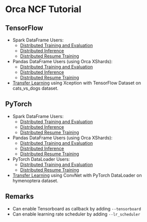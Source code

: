 # Orca NCF Tutorial

## TensorFlow
- Spark DataFrame Users:
    - [Distributed Training and Evaluation](tf_train_spark_dataframe.py)
    - [Distributed Inference](tf_predict_spark_dataframe.py)
    - [Distributed Resume Training](tf_resume_train_spark_dataframe.py)
- Pandas DataFrame Users (using Orca XShards):
    - [Distributed Training and Evaluation](tf_train_xshards.py)
    - [Distributed Inference](tf_predict_xshards.py)
    - [Distributed Resume Training](tf_resume_train_xshards.py)
- [Transfer Learning](../tf/transfer_learning.py) using Xception with TensorFlow Dataset on cats_vs_dogs dataset.

## PyTorch
- Spark DataFrame Users:
    - [Distributed Training and Evaluation](pytorch_train_spark_dataframe.py)
    - [Distributed Inference](pytorch_predict_spark_dataframe.py)
    - [Distributed Resume Training](pytorch_resume_train_spark_dataframe.py)
- Pandas DataFrame Users (using Orca XShards):
    - [Distributed Training and Evaluation](pytorch_train_xshards.py)
    - [Distributed Inference](pytorch_predict_xshards.py)
    - [Distributed Resume Training](pytorch_resume_train_xshards.py)
- PyTorch DataLoader Users:
    - [Distributed Training and Evaluation](pytorch_train_dataloader.py)
    - [Distributed Resume Training](pytorch_resume_train_dataloader.py)
- [Transfer Learning](../pytorch/transfer_learning/train.py) using ConvNet with PyTorch DataLoader on hymenoptera dataset.

## Remarks
- Can enable Tensorboard as callback by adding `--tensorboard`
- Can enable learning rate scheduler by adding `--lr_scheduler`
